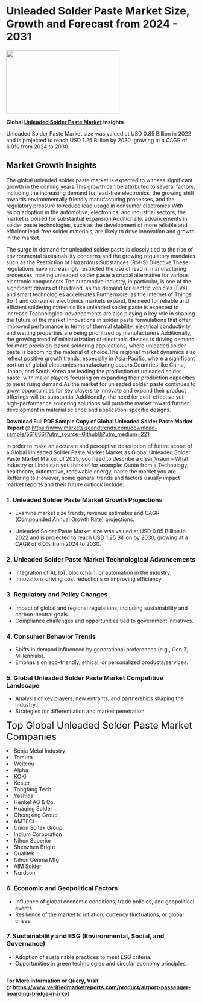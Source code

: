<H1>Unleaded Solder Paste Market Size, Growth and Forecast from 2024 - 2031</H1><img class="aligncenter size-medium wp-image-584254" src="https://thirdeyenews.in/wp-content/uploads/2024/09/Global-Market-Research-300x168.jpeg" alt="" width="300" height="168" /><p><strong>Global&nbsp;<a href="https://www.marketsizeandtrends.com/download-sample/561666/?utm_source=Github8j?utm_medium=221">Unleaded Solder Paste Market</a> Insights</strong></p><p>Unleaded Solder Paste Market size was valued at USD 0.85 Billion in 2022 and is projected to reach USD 1.25 Billion by 2030, growing at a CAGR of 6.0% from 2024 to 2030.</p><p><h2>Market Growth Insights</h2> <p>The global unleaded solder paste market is expected to witness significant growth in the coming years.This growth can be attributed to several factors, including the increasing demand for lead-free electronics, the growing shift towards environmentally friendly manufacturing processes, and the regulatory pressure to reduce lead usage in consumer electronics.With rising adoption in the automotive, electronics, and industrial sectors, the market is poised for substantial expansion.Additionally, advancements in solder paste technologies, such as the development of more reliable and efficient lead-free solder materials, are likely to drive innovation and growth in the market.</p> <p>The surge in demand for unleaded solder paste is closely tied to the rise of environmental sustainability concerns and the growing regulatory mandates such as the Restriction of Hazardous Substances (RoHS) Directive.These regulations have increasingly restricted the use of lead in manufacturing processes, making unleaded solder paste a crucial alternative for various electronic components.The automotive industry, in particular, is one of the significant drivers of this trend, as the demand for electric vehicles (EVs) and smart technologies accelerates.Furthermore, as the Internet of Things (IoT) and consumer electronics markets expand, the need for reliable and efficient soldering materials like unleaded solder paste is expected to increase.Technological advancements are also playing a key role in shaping the future of the market.Innovations in solder paste formulations that offer improved performance in terms of thermal stability, electrical conductivity, and wetting properties are being prioritized by manufacturers.Additionally, the growing trend of miniaturization of electronic devices is driving demand for more precision-based soldering applications, where unleaded solder paste is becoming the material of choice.The regional market dynamics also reflect positive growth trends, especially in Asia-Pacific, where a significant portion of global electronics manufacturing occurs.Countries like China, Japan, and South Korea are leading the production of unleaded solder paste, with major players focusing on expanding their production capacities to meet rising demand.As the market for unleaded solder paste continues to grow, opportunities for key players to innovate and expand their product offerings will be substantial.Additionally, the need for cost-effective yet high-performance soldering solutions will push the market toward further development in material science and application-specific designs.<p><span class=""><strong>Download Full PDF Sample Copy of Global Unleaded Solder Paste Market Report</strong> @ <a href="https://www.marketsizeandtrends.com/download-sample/561666/?utm_source=Github8j?utm_medium=221" target="_blank">https://www.marketsizeandtrends.com/download-sample/561666/?utm_source=Github8j?utm_medium=221</a></span></p><p>In order to make an accurate and perceptive description of future scope of a Global&nbsp;Unleaded Solder Paste Market Market as Global&nbsp;Unleaded Solder Paste Market Market of 2025, you need to describe a clear Vision &ndash; What Industry or Linda can you think of for example: Quote from a Technology, healthcare, automotive, renewable energy, name the market you are Reffering to.However, some general trends and factors usually impact market reports and their future outlook include:</p><h3>1.&nbsp;<strong>Unleaded Solder Paste Market Growth Projections</strong></h3><ul><li>Examine market size trends, revenue estimates and CAGR (Compounded Annual Growth Rate) projections.</li><li><p>Unleaded Solder Paste Market size was valued at USD 0.85 Billion in 2022 and is projected to reach USD 1.25 Billion by 2030, growing at a CAGR of 6.0% from 2024 to 2030.</p></li></ul><h3>2.&nbsp;<strong>Unleaded Solder Paste Market Technological Advancements</strong></h3><ul><li>Integration of AI, IoT, blockchain, or automation in the industry.</li><li>Innovations driving cost reductions or improving efficiency.</li></ul><h3>3.&nbsp;<strong>Regulatory and Policy Changes</strong></h3><ul><li>Impact of global and regional regulations, including sustainability and carbon-neutral goals.</li><li>Compliance challenges and opportunities tied to government initiatives.</li></ul><h3>4.&nbsp;<strong>Consumer Behavior Trends</strong></h3><ul><li>Shifts in demand influenced by generational preferences (e.g., Gen Z, Millennials).</li><li>Emphasis on eco-friendly, ethical, or personalized products/services.</li></ul><h3>5.&nbsp;<strong>Global Unleaded Solder Paste Market Competitive Landscape</strong></h3><ul><li>Analysis of key players, new entrants, and partnerships shaping the industry.</li><li>Strategies for differentiation and market penetration.</li></ul><p data-pm-slice="1 1 []"><span style="color: inherit; font-family: inherit; font-size: 25px;">Top Global Unleaded Solder Paste Market Companies</span></p><div class="" data-test-id=""><p><li>Senju Metal Industry</li><li> Tamura</li><li> Weiteou</li><li> Alpha</li><li> KOKI</li><li> Kester</li><li> Tongfang Tech</li><li> Yashida</li><li> Henkel AG & Co.</li><li> Huaqing Solder</li><li> Chengxing Group</li><li> AMTECH</li><li> Union Soltek Group</li><li> Indium Corporation</li><li> Nihon Superior</li><li> Shenzhen Bright</li><li> Qualitek</li><li> Nihon Genma Mfg</li><li> AIM Solder</li><li> Nordson</li></p></div><h3>6.&nbsp;<strong>Economic and Geopolitical Factors</strong></h3><ul><li>Influence of global economic conditions, trade policies, and geopolitical events.</li><li>Resilience of the market to inflation, currency fluctuations, or global crises.</li></ul><h3>7.&nbsp;<strong>Sustainability and ESG (Environmental, Social, and Governance)</strong></h3><ul><li>Adoption of sustainable practices to meet ESG criteria.</li><li>Opportunities in green technologies and circular economy principles.</li></ul><h2><strong style="font-size: 14px;">For More Information or Query, Visit @&nbsp;</strong><a style="background-color: #ffffff; font-size: 14px;" href="https://www.marketsizeandtrends.com/report/unleaded-solder-paste-market/" target="_blank">https://www.verifiedmarketreports.com/product/airport-passenger-boarding-bridge-market</a></h2>
